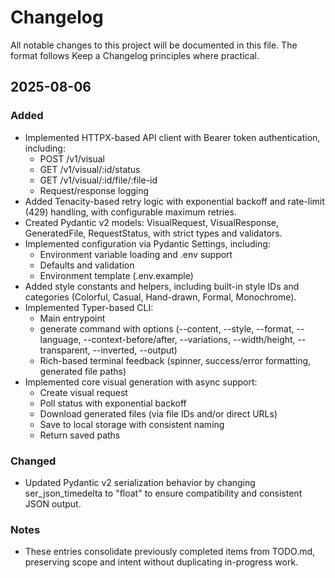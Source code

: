 # Changelog

All notable changes to this project will be documented in this file. The format follows Keep a Changelog principles where practical.

## 2025-08-06

### Added
- Implemented HTTPX-based API client with Bearer token authentication, including:
  - POST /v1/visual
  - GET /v1/visual/:id/status
  - GET /v1/visual/:id/file/:file-id
  - Request/response logging
- Added Tenacity-based retry logic with exponential backoff and rate-limit (429) handling, with configurable maximum retries.
- Created Pydantic v2 models: VisualRequest, VisualResponse, GeneratedFile, RequestStatus, with strict types and validators.
- Implemented configuration via Pydantic Settings, including:
  - Environment variable loading and .env support
  - Defaults and validation
  - Environment template (.env.example)
- Added style constants and helpers, including built-in style IDs and categories (Colorful, Casual, Hand-drawn, Formal, Monochrome).
- Implemented Typer-based CLI:
  - Main entrypoint
  - generate command with options (--content, --style, --format, --language, --context-before/after, --variations, --width/height, --transparent, --inverted, --output)
  - Rich-based terminal feedback (spinner, success/error formatting, generated file paths)
- Implemented core visual generation with async support:
  - Create visual request
  - Poll status with exponential backoff
  - Download generated files (via file IDs and/or direct URLs)
  - Save to local storage with consistent naming
  - Return saved paths

### Changed
- Updated Pydantic v2 serialization behavior by changing ser_json_timedelta to "float" to ensure compatibility and consistent JSON output.

### Notes
- These entries consolidate previously completed items from TODO.md, preserving scope and intent without duplicating in-progress work.